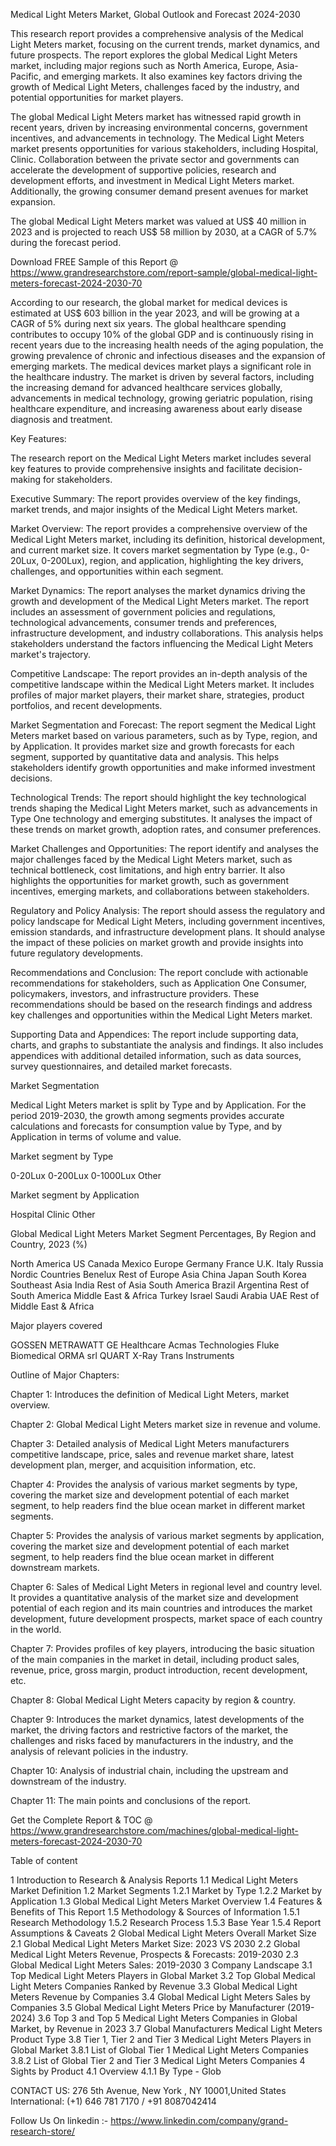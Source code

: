 Medical Light Meters Market, Global Outlook and Forecast 2024-2030

This research report provides a comprehensive analysis of the Medical Light Meters market, focusing on the current trends, market dynamics, and future prospects. The report explores the global Medical Light Meters market, including major regions such as North America, Europe, Asia-Pacific, and emerging markets. It also examines key factors driving the growth of Medical Light Meters, challenges faced by the industry, and potential opportunities for market players.

The global Medical Light Meters market has witnessed rapid growth in recent years, driven by increasing environmental concerns, government incentives, and advancements in technology. The Medical Light Meters market presents opportunities for various stakeholders, including Hospital, Clinic. Collaboration between the private sector and governments can accelerate the development of supportive policies, research and development efforts, and investment in Medical Light Meters market. Additionally, the growing consumer demand present avenues for market expansion.

The global Medical Light Meters market was valued at US$ 40 million in 2023 and is projected to reach US$ 58 million by 2030, at a CAGR of 5.7% during the forecast period.

Download FREE Sample of this Report @ https://www.grandresearchstore.com/report-sample/global-medical-light-meters-forecast-2024-2030-70


According to our research, the global market for medical devices is estimated at US$ 603 billion in the year 2023, and will be growing at a CAGR of 5% during next six years. The global healthcare spending contributes to occupy 10% of the global GDP and is continuously rising in recent years due to the increasing health needs of the aging population, the growing prevalence of chronic and infectious diseases and the expansion of emerging markets. The medical devices market plays a significant role in the healthcare industry. The market is driven by several factors, including the increasing demand for advanced healthcare services globally, advancements in medical technology, growing geriatric population, rising healthcare expenditure, and increasing awareness about early disease diagnosis and treatment.

Key Features:

The research report on the Medical Light Meters market includes several key features to provide comprehensive insights and facilitate decision-making for stakeholders.

Executive Summary: The report provides overview of the key findings, market trends, and major insights of the Medical Light Meters market.

Market Overview: The report provides a comprehensive overview of the Medical Light Meters market, including its definition, historical development, and current market size. It covers market segmentation by Type (e.g., 0-20Lux, 0-200Lux), region, and application, highlighting the key drivers, challenges, and opportunities within each segment.

Market Dynamics: The report analyses the market dynamics driving the growth and development of the Medical Light Meters market. The report includes an assessment of government policies and regulations, technological advancements, consumer trends and preferences, infrastructure development, and industry collaborations. This analysis helps stakeholders understand the factors influencing the Medical Light Meters market's trajectory.

Competitive Landscape: The report provides an in-depth analysis of the competitive landscape within the Medical Light Meters market. It includes profiles of major market players, their market share, strategies, product portfolios, and recent developments.

Market Segmentation and Forecast: The report segment the Medical Light Meters market based on various parameters, such as by Type, region, and by Application. It provides market size and growth forecasts for each segment, supported by quantitative data and analysis. This helps stakeholders identify growth opportunities and make informed investment decisions.

Technological Trends: The report should highlight the key technological trends shaping the Medical Light Meters market, such as advancements in Type One technology and emerging substitutes. It analyses the impact of these trends on market growth, adoption rates, and consumer preferences.

Market Challenges and Opportunities: The report identify and analyses the major challenges faced by the Medical Light Meters market, such as technical bottleneck, cost limitations, and high entry barrier. It also highlights the opportunities for market growth, such as government incentives, emerging markets, and collaborations between stakeholders.

Regulatory and Policy Analysis: The report should assess the regulatory and policy landscape for Medical Light Meters, including government incentives, emission standards, and infrastructure development plans. It should analyse the impact of these policies on market growth and provide insights into future regulatory developments.

Recommendations and Conclusion: The report conclude with actionable recommendations for stakeholders, such as Application One Consumer, policymakers, investors, and infrastructure providers. These recommendations should be based on the research findings and address key challenges and opportunities within the Medical Light Meters market.

Supporting Data and Appendices: The report include supporting data, charts, and graphs to substantiate the analysis and findings. It also includes appendices with additional detailed information, such as data sources, survey questionnaires, and detailed market forecasts.

Market Segmentation

Medical Light Meters market is split by Type and by Application. For the period 2019-2030, the growth among segments provides accurate calculations and forecasts for consumption value by Type, and by Application in terms of volume and value.



Market segment by Type



0-20Lux
0-200Lux
0-1000Lux
Other


Market segment by Application



Hospital
Clinic
Other


Global Medical Light Meters Market Segment Percentages, By Region and Country, 2023 (%)



North America
US
Canada
Mexico
Europe
Germany
France
U.K.
Italy
Russia
Nordic Countries
Benelux
Rest of Europe
Asia
China
Japan
South Korea
Southeast Asia
India
Rest of Asia
South America
Brazil
Argentina
Rest of South America
Middle East & Africa
Turkey
Israel
Saudi Arabia
UAE
Rest of Middle East & Africa


Major players covered



GOSSEN METRAWATT
GE Healthcare
Acmas Technologies
Fluke Biomedical
ORMA srl
QUART X-Ray
Trans Instruments


Outline of Major Chapters:

Chapter 1: Introduces the definition of Medical Light Meters, market overview.

Chapter 2: Global Medical Light Meters market size in revenue and volume.

Chapter 3: Detailed analysis of Medical Light Meters manufacturers competitive landscape, price, sales and revenue market share, latest development plan, merger, and acquisition information, etc.

Chapter 4: Provides the analysis of various market segments by type, covering the market size and development potential of each market segment, to help readers find the blue ocean market in different market segments.

Chapter 5: Provides the analysis of various market segments by application, covering the market size and development potential of each market segment, to help readers find the blue ocean market in different downstream markets.

Chapter 6: Sales of Medical Light Meters in regional level and country level. It provides a quantitative analysis of the market size and development potential of each region and its main countries and introduces the market development, future development prospects, market space of each country in the world.

Chapter 7: Provides profiles of key players, introducing the basic situation of the main companies in the market in detail, including product sales, revenue, price, gross margin, product introduction, recent development, etc.

Chapter 8: Global Medical Light Meters capacity by region & country.

Chapter 9: Introduces the market dynamics, latest developments of the market, the driving factors and restrictive factors of the market, the challenges and risks faced by manufacturers in the industry, and the analysis of relevant policies in the industry.

Chapter 10: Analysis of industrial chain, including the upstream and downstream of the industry.

Chapter 11: The main points and conclusions of the report.

Get the Complete Report & TOC @ https://www.grandresearchstore.com/machines/global-medical-light-meters-forecast-2024-2030-70

Table of content

1 Introduction to Research & Analysis Reports
1.1 Medical Light Meters Market Definition
1.2 Market Segments
1.2.1 Market by Type
1.2.2 Market by Application
1.3 Global Medical Light Meters Market Overview
1.4 Features & Benefits of This Report
1.5 Methodology & Sources of Information
1.5.1 Research Methodology
1.5.2 Research Process
1.5.3 Base Year
1.5.4 Report Assumptions & Caveats
2 Global Medical Light Meters Overall Market Size
2.1 Global Medical Light Meters Market Size: 2023 VS 2030
2.2 Global Medical Light Meters Revenue, Prospects & Forecasts: 2019-2030
2.3 Global Medical Light Meters Sales: 2019-2030
3 Company Landscape
3.1 Top Medical Light Meters Players in Global Market
3.2 Top Global Medical Light Meters Companies Ranked by Revenue
3.3 Global Medical Light Meters Revenue by Companies
3.4 Global Medical Light Meters Sales by Companies
3.5 Global Medical Light Meters Price by Manufacturer (2019-2024)
3.6 Top 3 and Top 5 Medical Light Meters Companies in Global Market, by Revenue in 2023
3.7 Global Manufacturers Medical Light Meters Product Type
3.8 Tier 1, Tier 2 and Tier 3 Medical Light Meters Players in Global Market
3.8.1 List of Global Tier 1 Medical Light Meters Companies
3.8.2 List of Global Tier 2 and Tier 3 Medical Light Meters Companies
4 Sights by Product
4.1 Overview
4.1.1 By Type - Glob

CONTACT US:
276 5th Avenue, New York , NY 10001,United States
International: (+1) 646 781 7170 / +91 8087042414

Follow Us On linkedin :- https://www.linkedin.com/company/grand-research-store/
 
